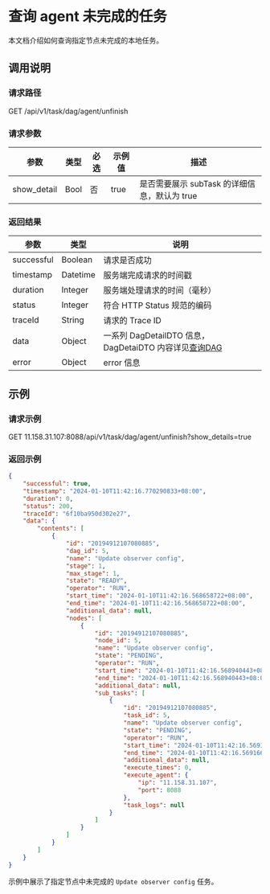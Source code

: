 # 查询 agent 未完成的任务

本文档介绍如何查询指定节点未完成的本地任务。

## 调用说明

### 请求路径

GET /api/v1/task/dag/agent/unfinish

### 请求参数

| 参数 | 类型 | 必选 | 示例值 | 描述 |
| --- | --- | --- | --- | --- |
| show_detail | Bool | 否 | true | 是否需要展示 subTask 的详细信息，默认为 true |

### 返回结果

| 参数 | 类型 | 说明 |
| --- | --- | --- |
| successful | Boolean | 请求是否成功 |
| timestamp | Datetime | 服务端完成请求的时间戳 |
| duration | Integer | 服务端处理请求的时间（毫秒） |
| status | Integer | 符合 HTTP Status 规范的编码 |
| traceId | String | 请求的 Trace ID |
| data | Object | 一系列 DagDetailDTO 信息，DagDetaiDTO 内容详见[查询DAG](https://yuque.antfin-inc.com/ob/ocs/ep62429gcmtxl21o) |
| error | Object | error 信息 |

## 示例

### 请求示例

GET 11.158.31.107:8088/api/v1/task/dag/agent/unfinish?show_details=true

### 返回示例

```json
{
    "successful": true,
    "timestamp": "2024-01-10T11:42:16.770290833+08:00",
    "duration": 0,
    "status": 200,
    "traceId": "6f10ba950d302e27",
    "data": {
        "contents": [
            {
                "id": "20194912107080885",
                "dag_id": 5,
                "name": "Update observer config",
                "stage": 1,
                "max_stage": 1,
                "state": "READY",
                "operator": "RUN",
                "start_time": "2024-01-10T11:42:16.568658722+08:00",
                "end_time": "2024-01-10T11:42:16.568658722+08:00",
                "additional_data": null,
                "nodes": [
                    {
                        "id": "20194912107080885",
                        "node_id": 5,
                        "name": "Update observer config",
                        "state": "PENDING",
                        "operator": "RUN",
                        "start_time": "2024-01-10T11:42:16.568940443+08:00",
                        "end_time": "2024-01-10T11:42:16.568940443+08:00",
                        "additional_data": null,
                        "sub_tasks": [
                            {
                                "id": "20194912107080885",
                                "task_id": 5,
                                "name": "Update observer config",
                                "state": "PENDING",
                                "operator": "RUN",
                                "start_time": "2024-01-10T11:42:16.569166163+08:00",
                                "end_time": "2024-01-10T11:42:16.569166163+08:00",
                                "additional_data": null,
                                "execute_times": 0,
                                "execute_agent": {
                                    "ip": "11.158.31.107",
                                    "port": 8088
                                },
                                "task_logs": null
                            }
                        ]
                    }
                ]
            }
        ]
    }
}
```

示例中展示了指定节点中未完成的 `Update observer config` 任务。
